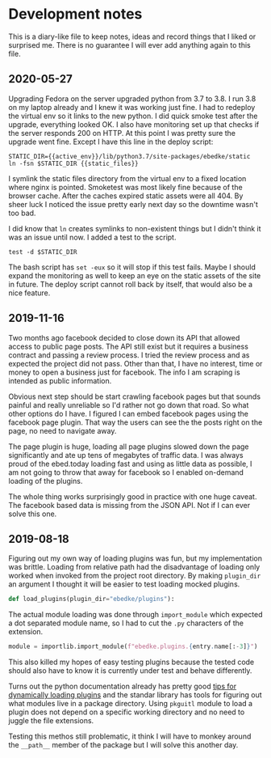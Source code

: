 # Development notes

This is a diary-like file to keep notes, ideas and record things that I liked
or surprised me. There is no guarantee I will ever add anything again to this
file.

## 2020-05-27

Upgrading Fedora on the server upgraded python from 3.7 to 3.8. I run 3.8 on my
laptop already and I knew it was working just fine. I had to redeploy the
virtual env so it links to the new python. I did quick smoke test after the
upgrade, everything looked OK. I also have monitoring set up that checks if the
server responds 200 on HTTP. At this point I was pretty sure the upgrade went
fine. Except I have this line in the deploy script:

```
STATIC_DIR={{active_env}}/lib/python3.7/site-packages/ebedke/static
ln -fsn $STATIC_DIR {{static_files}}
```

I symlink the static files directory from the virtual env to a fixed location
where nginx is pointed. Smoketest was most likely fine because of the browser
cache. After the caches expired static assets were all 404. By sheer luck I
noticed the issue pretty early next day so the downtime wasn't too bad.

I did know that `ln` creates symlinks to non-existent things but I didn't think
it was an issue until now. I added a test to the script.

```
test -d $STATIC_DIR
```

The bash script has `set -eux` so it will stop if this test fails. Maybe I
should expand the monitoring as well to keep an eye on the static assets of the
site in future. The deploy script cannot roll back by itself, that would also
be a nice feature.


## 2019-11-16

Two months ago facebook decided to close down its API that allowed access to
public page posts. The API still exist but it requires a business contract and
passing a review process. I tried the review process and as expected the
project did not pass. Other than that, I have no interest, time or money to
open a business just for facebook. The info I am scraping is intended as public
information.

Obvious next step should be start crawling facebook pages but that sounds
painful and really unreliable so I'd rather not go down that road. So what
other options do I have. I figured I can embed facebook pages using the
facebook page plugin. That way the users can see the the posts right on the
page, no need to navigate away.

The page plugin is huge, loading all page plugins slowed down the page
significantly and ate up tens of megabytes of traffic data. I was always proud
of the ebed.today loading fast and using as little data as possible, I am not
going to throw that away for facebook so I enabled on-demand loading of the
plugins.

The whole thing works surprisingly good in practice with one huge caveat. The
facebook based data is missing from the JSON API. Not if I can ever solve this
one.

## 2019-08-18

Figuring out my own way of loading plugins was fun, but my implementation was
brittle. Loading from relative path had the disadvantage of loading only worked
when invoked from the project root directory. By making `plugin_dir` an
argument I thought it will be easier to test loading mocked plugins.

```python
def load_plugins(plugin_dir="ebedke/plugins"):
```

The actual module loading was done through `import_module` which expected a dot
separated module name, so I had to cut the `.py` characters of the extension.

```python
module = importlib.import_module(f"ebedke.plugins.{entry.name[:-3]}")
```

This also killed my hopes of easy testing plugins because the tested code
should also have to know it is currently under test and behave differently.

Turns out the python documentation already has pretty good [tips for
dynamically loading
plugins](https://packaging.python.org/guides/creating-and-discovering-plugins/)
and the standar library has tools for figuring out what modules live in a
package directory. Using `pkguitl` module to load a plugin does not depend on a
specific working directory and no need to juggle the file extensions.


Testing this methos still problematic, it think I will have to monkey around
the `__path__` member of the package but I will solve this another day.

